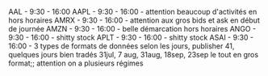 AAL - 9:30 - 16:00
AAPL - 9:30 - 16:00 - attention beaucoup d'activités en hors horaires
AMRX - 9:30 - 16:00 - attention aux gros bids et ask en début de journée
AMZN - 9:30 - 16:00 - belle démarcation hors horaires
ANGO - 9:30 - 16:00 - shitty stock
APLT - 9:30 - 16:00 - shitty stock
ASAI - 9:30 - 16:00 - 3 types de formats de données selon les jours, publisher 41, quelques jours bien tradés 31jul, 7 aug, 31aug, 18sep, 23sep le tout en gros format;; attention on a plusieurs régimes
